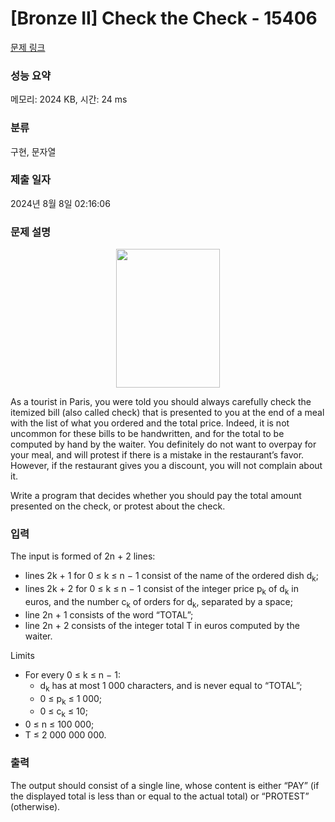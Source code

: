 # [Bronze II] Check the Check - 15406 

[문제 링크](https://www.acmicpc.net/problem/15406) 

### 성능 요약

메모리: 2024 KB, 시간: 24 ms

### 분류

구현, 문자열

### 제출 일자

2024년 8월 8일 02:16:06

### 문제 설명

<p style="text-align:center"><img alt="" src="https://onlinejudgeimages.s3-ap-northeast-1.amazonaws.com/problem/15406/1.png" style="height:222px; width:166px"></p>

<p>As a tourist in Paris, you were told you should always carefully check the itemized bill (also called check) that is presented to you at the end of a meal with the list of what you ordered and the total price. Indeed, it is not uncommon for these bills to be handwritten, and for the total to be computed by hand by the waiter. You definitely do not want to overpay for your meal, and will protest if there is a mistake in the restaurant’s favor. However, if the restaurant gives you a discount, you will not complain about it.</p>

<p>Write a program that decides whether you should pay the total amount presented on the check, or protest about the check.</p>

### 입력 

 <p>The input is formed of 2n + 2 lines:</p>

<ul>
	<li>lines 2k + 1 for 0 ≤ k ≤ n − 1 consist of the name of the ordered dish d<sub>k</sub>;</li>
	<li>lines 2k + 2 for 0 ≤ k ≤ n − 1 consist of the integer price p<sub>k</sub> of d<sub>k</sub> in euros, and the number c<sub>k</sub> of orders for d<sub>k</sub>, separated by a space;</li>
	<li>line 2n + 1 consists of the word “TOTAL”;</li>
	<li>line 2n + 2 consists of the integer total T in euros computed by the waiter.</li>
</ul>

<p>Limits</p>

<ul>
	<li>For every 0 ≤ k ≤ n − 1:
	<ul>
		<li>d<sub>k</sub> has at most 1 000 characters, and is never equal to “TOTAL”;</li>
		<li>0 ≤ p<sub>k</sub> ≤ 1 000;</li>
		<li>0 ≤ c<sub>k</sub> ≤ 10;</li>
	</ul>
	</li>
	<li>0 ≤ n ≤ 100 000;</li>
	<li>T ≤ 2 000 000 000.</li>
</ul>

### 출력 

 <p>The output should consist of a single line, whose content is either “PAY” (if the displayed total is less than or equal to the actual total) or “PROTEST” (otherwise).</p>

